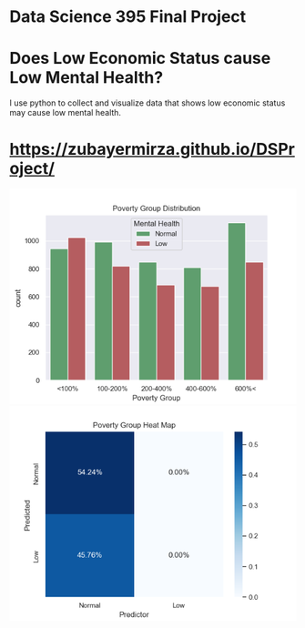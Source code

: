 # Data Science 395 Final Project
# Does Low Economic Status cause Low Mental Health?

I use python to collect and visualize data that shows low economic status may cause low mental health.

# https://zubayermirza.github.io/DSProject/

<img src="graph/summary_stats/pov.png">
<img src="graph/predictive_model/povheatmap.png">
